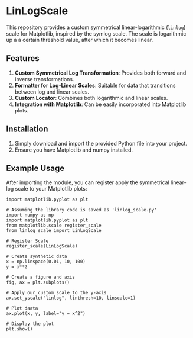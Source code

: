 # LinLogScale

This repository provides a custom symmetrical linear-logarithmic (`linlog`) scale for Matplotlib, inspired by the symlog scale. The scale is logarithmic up a a certain threshold value, after which it becomes linear.

## Features

1. **Custom Symmetrical Log Transformation**: Provides both forward and inverse transformations.
2. **Formatter for Log-Linear Scales**: Suitable for data that transitions between log and linear scales.
3. **Custom Locator**: Combines both logarithmic and linear scales.
4. **Integration with Matplotlib**: Can be easily incorporated into Matplotlib plots.

## Installation

1. Simply download and import the provided Python file into your project.
2. Ensure you have Matplotlib and numpy installed.

## Example Usage

After importing the module, you can register apply the symmetrical linear-log scale to your Matplotlib plots:

```
import matplotlib.pyplot as plt

# Assuming the library code is saved as 'linlog_scale.py'
import numpy as np
import matplotlib.pyplot as plt
from matplotlib.scale register_scale
from linlog_scale import LinLogScale

# Register Scale
register_scale(LinLogScale)

# Create synthetic data
x = np.linspace(0.01, 10, 100)
y = x**2

# Create a figure and axis
fig, ax = plt.subplots()

# Apply our custom scale to the y-axis
ax.set_yscale("linlog", linthresh=10, linscale=1)

# Plot daata
ax.plot(x, y, label="y = x^2")

# Display the plot
plt.show()
```

